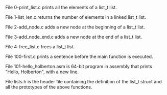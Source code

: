 File 0-print_list.c prints all the elements of a list_t list.

File 1-list_len.c returns the number of elements in a linked list_t list.

File 2-add_node.c adds a new node at the beginning of a list_t list.

File 3-add_node_end.c adds a new node at the end of a list_t list.

File 4-free_list.c frees a list_t list.

File 100-first.c prints a sentence before the main function is executed.

File 101-hello_holberton.asm is 64-bit program in assembly that prints "Hello, Holberton", with a new line.

File lists.h is the header file containing the definition of the list_t struct and all the prototypes of the above functions.
